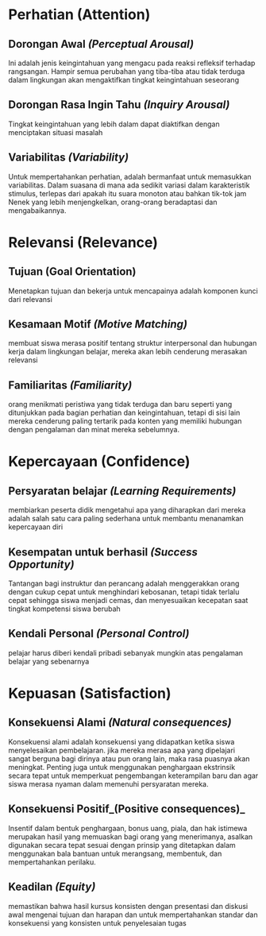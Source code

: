 <h1 id="perhatian-attention">Perhatian (Attention)</h1>
<h2 id="dorongan-awal-perceptual-arousal">Dorongan Awal <em>(Perceptual Arousal)</em></h2>
<p>Ini adalah jenis keingintahuan yang mengacu pada reaksi refleksif terhadap rangsangan. Hampir semua perubahan yang tiba-tiba atau tidak terduga dalam lingkungan akan mengaktifkan tingkat keingintahuan seseorang</p>
<h2 id="dorongan-rasa-ingin-tahu-inquiry-arousal">Dorongan Rasa Ingin Tahu <em>(Inquiry Arousal)</em></h2>
<p>Tingkat keingintahuan yang lebih dalam dapat diaktifkan dengan menciptakan situasi masalah</p>
<h2 id="variabilitas-variability">Variabilitas <em>(Variability)</em></h2>
<p>Untuk mempertahankan perhatian, adalah bermanfaat untuk memasukkan variabilitas. Dalam suasana di mana ada sedikit variasi dalam karakteristik stimulus, terlepas dari apakah itu suara monoton atau bahkan tik-tok jam Nenek yang lebih menjengkelkan, orang-orang beradaptasi dan mengabaikannya.</p>
<h1 id="relevansi-relevance">Relevansi (Relevance)</h1>
<h2 id="tujuan-goal-orientation">Tujuan (Goal Orientation)</h2>
<p>Menetapkan tujuan dan bekerja untuk mencapainya adalah komponen kunci dari relevansi</p>
<h2 id="kesamaan-motif-motive-matching">Kesamaan Motif <em>(Motive Matching)</em></h2>
<p>membuat siswa merasa positif tentang struktur interpersonal dan hubungan kerja dalam lingkungan belajar, mereka akan lebih cenderung merasakan relevansi</p>
<h2 id="familiaritas-familiarity">Familiaritas <em>(Familiarity)</em></h2>
<p>orang menikmati peristiwa yang tidak terduga dan baru seperti yang ditunjukkan pada bagian perhatian dan keingintahuan, tetapi di sisi lain mereka cenderung paling tertarik pada konten yang memiliki hubungan dengan pengalaman dan minat mereka sebelumnya.</p>
<h1 id="kepercayaan-confidence">Kepercayaan (Confidence)</h1>
<h2 id="persyaratan-belajar-learning-requirements">Persyaratan belajar <em>(Learning Requirements)</em></h2>
<p>membiarkan peserta didik mengetahui apa yang diharapkan dari mereka adalah salah satu cara paling sederhana untuk membantu menanamkan kepercayaan diri</p>
<h2 id="kesempatan-untuk-berhasil-success-opportunity">Kesempatan untuk berhasil <em>(Success Opportunity)</em></h2>
<p>Tantangan bagi instruktur dan perancang adalah menggerakkan orang dengan cukup cepat untuk menghindari kebosanan, tetapi tidak terlalu cepat sehingga siswa menjadi cemas, dan menyesuaikan kecepatan saat tingkat kompetensi siswa berubah</p>
<h2 id="kendali-personal-personal-control">Kendali Personal <em>(Personal Control)</em></h2>
<p>pelajar harus diberi kendali pribadi sebanyak mungkin atas pengalaman belajar yang sebenarnya</p>
<h1 id="kepuasan-satisfaction">Kepuasan (Satisfaction)</h1>
<h2 id="konsekuensi-alami-natural-consequences">Konsekuensi Alami <em>(Natural consequences)</em></h2>
<p>Konsekuensi alami adalah konsekuensi yang didapatkan ketika siswa menyelesaikan pembelajaran. jika mereka merasa apa yang dipelajari sangat berguna bagi dirinya atau pun orang lain, maka rasa puasnya akan meningkat. Penting juga untuk menggunakan penghargaan ekstrinsik secara tepat untuk memperkuat pengembangan keterampilan baru dan agar siswa merasa nyaman dalam memenuhi persyaratan mereka.</p>
<h2 id="konsekuensi-positif_positive-consequences_">Konsekuensi Positif_(Positive consequences)_</h2>
<p>Insentif dalam bentuk penghargaan, bonus uang, piala, dan hak istimewa merupakan hasil yang memuaskan bagi orang yang menerimanya, asalkan digunakan secara tepat sesuai dengan prinsip yang ditetapkan dalam menggunakan bala bantuan untuk merangsang, membentuk, dan mempertahankan perilaku.</p>
<h2 id="keadilan-equity">Keadilan <em>(Equity)</em></h2>
<p>memastikan bahwa hasil kursus konsisten dengan presentasi dan diskusi awal mengenai tujuan dan harapan dan untuk mempertahankan standar dan konsekuensi yang konsisten untuk penyelesaian tugas</p>

